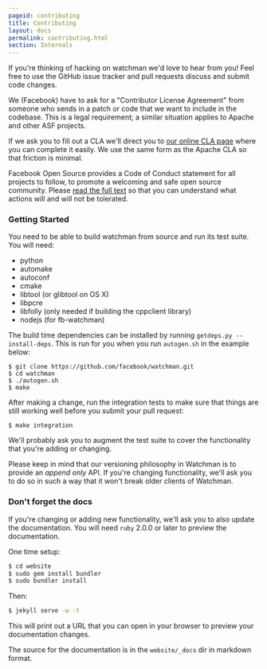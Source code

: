 ```yaml
---
pageid: contributing
title: Contributing
layout: docs
permalink: contributing.html
section: Internals
---
```


If you're thinking of hacking on watchman we'd love to hear from you!
Feel free to use the GitHub issue tracker and pull requests discuss and
submit code changes.

We (Facebook) have to ask for a "Contributor License Agreement" from someone
who sends in a patch or code that we want to include in the codebase.  This is
a legal requirement; a similar situation applies to Apache and other ASF
projects.

If we ask you to fill out a CLA we'll direct you to [our online CLA
page](https://code.facebook.com/cla) where you can complete it
easily.  We use the same form as the Apache CLA so that friction is minimal.

Facebook Open Source provides a Code of Conduct statement for all
projects to follow, to promote a welcoming and safe open source community.
Please [read the full text](https://code.facebook.com/codeofconduct) so that you can understand what actions will and will not be tolerated.

### Getting Started

You need to be able to build watchman from source and run its test suite.
You will need:

* python
* automake
* autoconf
* cmake
* libtool (or glibtool on OS X)
* libpcre
* libfolly (only needed if building the cppclient library)
* nodejs (for fb-watchman)

The build time dependencies can be installed by running `getdeps.py --install-deps`.
This is run for you when you run `autogen.sh` in the example below:

```
$ git clone https://github.com/facebook/watchman.git
$ cd watchman
$ ./autogen.sh
$ make
```

After making a change, run the integration tests to make sure that things
are still working well before you submit your pull request:

```
$ make integration
```

We'll probably ask you to augment the test suite to cover the functionality
that you're adding or changing.

Please keep in mind that our versioning philosophy in Watchman is to provide
an *append only* API.  If you're changing functionality, we'll ask you to do
so in such a way that it won't break older clients of Watchman.

### Don't forget the docs

If you're changing or adding new functionality, we'll ask you to also update
the documentation.   You will need `ruby` 2.0.0 or later to preview the
documentation.

One time setup:

```bash
$ cd website
$ sudo gem install bundler
$ sudo bundler install
```

Then:

```bash
$ jekyll serve -w -t
```

This will print out a URL that you can open in your browser to preview your
documentation changes.

The source for the documentation is in the `website/_docs` dir in markdown
format.
